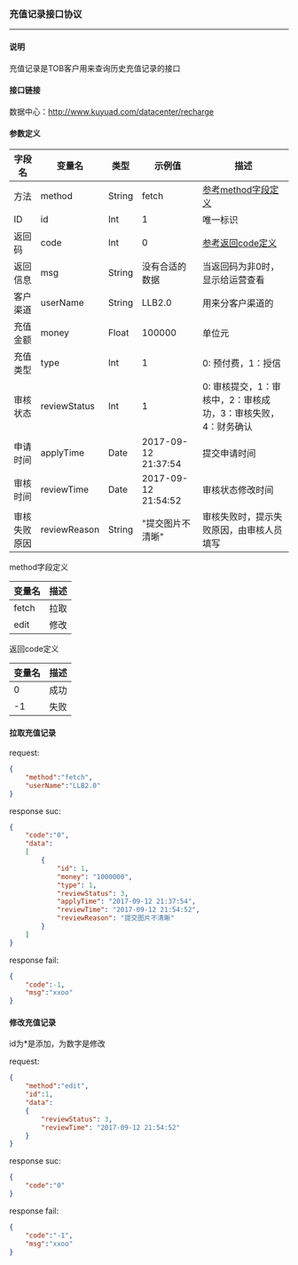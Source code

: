 ### 充值记录接口协议

***

#### 说明

充值记录是TOB客户用来查询历史充值记录的接口

#### 接口链接

数据中心：http://www.kuyuad.com/datacenter/recharge

#### 参数定义

|  字段名  |  变量名  |  类型  |  示例值  |  描述  |
|---------|----------|-------|-------|-------|
|  方法  |  method  |  String  |  fetch  |  [参考method字段定义](#jumpmethod)  |
|  ID  |  id  |  Int  |  1  |  唯一标识  |
|  返回码  |  code  | Int    | 0       | [参考返回code定义](#jumpcode) |
| 返回信息 | msg     | String | 没有合适的数据 | 当返回码为非0时，显示给运营查看 |
|  客户渠道  |  userName  | String | LLB2.0  |  用来分客户渠道的  |
|  充值金额  |  money  | Float | 100000  |  单位元  |
|  充值类型  |  type  | Int | 1  |  0: 预付费，1：授信  |
|  审核状态  |  reviewStatus  | Int | 1  |  0: 审核提交，1：审核中，2：审核成功，3：审核失败，4：财务确认  |
|  申请时间  |  applyTime  | Date | 2017-09-12 21:37:54  | 提交申请时间  |
|  审核时间  |  reviewTime  | Date | 2017-09-12 21:54:52  | 审核状态修改时间  |
|  审核失败原因  |  reviewReason  | String | "提交图片不清晰"  | 审核失败时，提示失败原因，由审核人员填写  |

<span id="jumpmethod">method字段定义</span>

| 变量名	  | 描述                              |
| ------- | --------------------------------- |
| fetch	  | 拉取                              |
| edit	  | 修改                              |

<span id="jumpcode">返回code定义</span>

| 变量名	| 描述       |
| ----- | ---------- |
| 0	    | 成功       |
| -1	  | 失败       |

#### 拉取充值记录

request:
```json
{
    "method":"fetch",
    "userName":"LLB2.0"
}
```
response suc:
```json
{
    "code":"0",
    "data":
    [
        {
            "id": 1,
            "money": "1000000",
            "type": 1,
            "reviewStatus": 3,
            "applyTime": "2017-09-12 21:37:54",
            "reviewTime": "2017-09-12 21:54:52",
            "reviewReason": "提交图片不清晰"
        }
    ]
}
```
response fail:
```json
{
    "code":-1,
    "msg":"xxoo"
}
```

#### 修改充值记录

id为*是添加，为数字是修改

request:
```json
{
    "method":"edit",
    "id":1,
    "data":
    {
        "reviewStatus": 3,
        "reviewTime": "2017-09-12 21:54:52"
    }
}
```
response suc:
```json
{
    "code":"0"
}
```
response fail:
```json
{
    "code":"-1",
    "msg":"xxoo"
}
```
